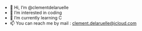 - 👋 Hi, I’m @clementdelaruelle
- 👀 I’m interested in coding
- 🌱 I’m currently learning C
- 📫 You can reach me by mail : clement.delaruelle@icloud.com
